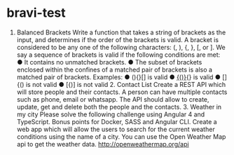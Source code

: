# bravi-test
1. Balanced Brackets Write a function that takes a string of brackets as the input, and determines if the order of the brackets is valid. A bracket is considered to be any one of the following characters: (, ), {, }, [, or ]. We say a sequence of brackets is valid if the following conditions are met: ● It contains no unmatched brackets. ● The subset of brackets enclosed within the confines of a matched pair of brackets is also a matched pair of brackets. Examples: ● (){}[] is valid ● [{()}](){} is valid ● []{() is not valid ● [{)] is not valid 2. Contact List Create a REST API which will store people and their contacts. A person can have multiple contacts such as phone, email or whatsapp. The API should allow to create, update, get and delete both the people and the contacts.  3. Weather in my city Please solve the following challenge using Angular 4 and TypeScript. Bonus points for Docker, SASS and Angular CLI. Create a web app which will allow the users to search for the current weather conditions using the name of a city. You can use the Open Weather Map api to get the weather data. http://openweathermap.org/api
